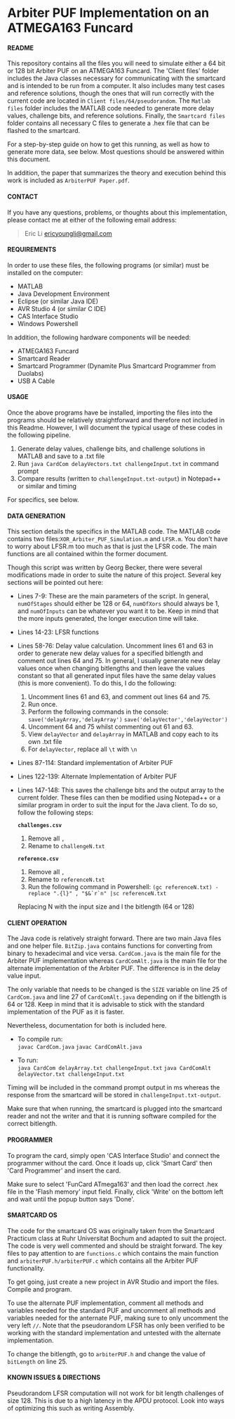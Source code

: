 Arbiter PUF Implementation on an ATMEGA163 Funcard
==========

#### README
This repository contains all the files you will need to simulate either a 64 bit or 128 bit Arbiter PUF on an ATMEGA163 Funcard. The 'Client files' folder includes the Java classes necessary for communicating with the smartcard and is intended to be run from a computer. It also includes many test cases and reference solutions, though the ones that will run correctly with the current code are located in `Client files/64/pseudorandom`. The `Matlab files` folder includes the MATLAB code needed to generate more delay values, challenge bits, and reference solutions. Finally, the `Smartcard files` folder contains all necessary C files to generate a .hex file that can be flashed to the smartcard.
	
For a step-by-step guide on how to get this running, as well as how to generate more data, see below. Most questions should be answered within this document.

In addition, the paper that summarizes the theory and execution behind this work is included as `ArbiterPUF Paper.pdf`.
	
#### CONTACT
If you have any questions, problems, or thoughts about this implementation, please contact me at either of the following email address:
>Eric Li
>ericyoungli@gmail.com

#### REQUIREMENTS

In order to use these files, the following programs (or similar) must be installed on the computer:
- MATLAB 
- Java Development Environment
- Eclipse (or similar Java IDE)
- AVR Studio 4 (or similar C IDE)
- CAS Interface Studio
- Windows Powershell
	
In addition, the following hardware components will be needed:
	
- ATMEGA163 Funcard
- Smartcard Reader
- Smartcard Programmer (Dynamite Plus Smartcard Programmer from Duolabs)
- USB A Cable
		
#### USAGE

Once the above programs have be installed, importing the files into the programs should be relatively straightforward and therefore not included in this Readme. However, I will document the typical usage of these codes in the following pipeline.
	
1. Generate delay values, challenge bits, and challenge solutions in MATLAB and save to a .txt file
2. Run `java CardCom delayVectors.txt challengeInput.txt` in command prompt
3. Compare results (written to `challengeInput.txt-output`) in Notepad++ or similar and timing
	
For specifics, see below.

#### DATA GENERATION

This section details the specifics in the MATLAB code. The MATLAB code contains two files:`XOR_Arbiter_PUF_Simulation.m` and `LFSR.m`. You don't have to worry about LFSR.m too much as that is just the LFSR code. The main functions are all contained within the former document.
	
Though this script was written by Georg Becker, there were several modifications made in order to suite the nature of this project. Several key sections will be pointed out here:
	
- Lines 7-9: These are the main parameters of the script. In general, `numOfStages` should either be 128 or 64, `numOfXors` should always be 1, and `numOfInputs` can be whatever you want it to be. Keep in mind that the more inputs generated, the longer execution time will take.

- Lines 14-23: LFSR functions

- Lines 58-76: Delay value calculation. Uncomment lines 61 and 63 in order to generate new delay values for a specified bitlength and comment out lines 64 and 75. In general, I usually generate new delay values once when changing bitlengths and then leave the values constant so that all generated input files have the same delay values (this is more convenient). To do this, I do the following:
		
	1. Uncomment lines 61 and 63, and comment out lines 64 and 75.
	2. Run once.
	3. Perform the following commands in the console:
		`save('delayArray,'delayArray')`				`save('delayVector','delayVector')`
	4. Uncomment 64 and 75 whilst commenting out 61 and 63.
	5. View `delayVector` and `delayArray` in MATLAB and copy each to its own .txt file
	6. For `delayVector`, replace all `\t` with `\n`

- Lines 87-114: Standard implementation of Arbiter PUF

- Lines 122-139: Alternate Implementation of Arbiter PUF

- Lines 147-148: This saves the challenge bits and the output array to the current folder. These files can then be modified using Notepad++ or a similar program in order to suit the input for the Java client. To do so, follow the following steps:
		
	**`challenges.csv`**
	
	1. Remove all `,`
	2. Rename to `challengeN.txt`
				
	**`reference.csv`**
	
	1. Remove all `,`			
	2. Rename to `referenceN.txt`
	3. Run the following command in Powershell:
	``(gc referenceN.txt) -replace ".{l}" , "$&`r`n" |sc referenceN.txt``			
	
	Replacing N with the input size and l the bitlength (64 or 128)
				
#### CLIENT OPERATION

The Java code is relatively straight forward. There are two main Java files and one helper file. `BitZip.java` contains functions for converting from binary to hexadecimal and vice versa. `CardCom.java` is the main file for the Arbiter PUF implementation whereas `CardComAlt.java` is the main file for the alternate implementation of the Arbiter PUF. The difference is in the delay value input.

The only variable that needs to be changed is the `SIZE` variable on line 25 of `CardCom.java` and line 27 of `CardComAlt.java` depending on if the bitlength is 64 or 128. Keep in mind that it is advisable to stick with the standard implementation of the PUF as it is faster. 

Nevertheless, documentation for both is included here.
	
- To compile run:	
	`javac CardCom.java`
	`javac CardComAlt.java`
		
- To run:	
	`java CardCom delayArray.txt challengeInput.txt`
	`java CardComAlt delayVector.txt challengeInput.txt`
	
Timing will be included in the command prompt output in ms whereas the response from the smartcard will be stored in `challengeInput.txt-output`.
	
Make sure that when running, the smartcard is plugged into the smartcard reader and not the writer and that it is running software compiled for the correct bitlength.

#### PROGRAMMER

To program the card, simply open 'CAS Interface Studio' and connect the programmer without the card. Once it loads up, click 'Smart Card' then 'Card Programmer' and insert the card. 

Make sure to select 'FunCard ATmega163' and then load the correct .hex file in the 'Flash memory' input field. Finally, click 'Write' on the bottom left and wait until the popup button says 'Done'.

#### SMARTCARD OS

The code for the smartcard OS was originally taken from the Smartcard Practicum class at Ruhr Universitat Bochum and adapted to suit the project. The code is very well commented and should be straight forward. The key files to pay attention to are `functions.c` which contains the main function and `arbiterPUF.h/arbiterPUF.c` which contains all the Arbiter PUF functionality.

To get going, just create a new project in AVR Studio and import the files. Compile and program.
	
To use the alternate PUF implementation, comment all methods and variables needed for the standard PUF and uncomment all methods and variables needed for the anternate PUF, making sure to only uncomment the very left `//`. Note that the pseudorandom LFSR has only been verified to be working with the standard implementation and untested with the alternate implementation.
	
To change the bitlength, go to `arbiterPUF.h` and change the value of `bitLength` on line 25.

#### KNOWN ISSUES & DIRECTIONS

Pseudorandom LFSR computation will not work for bit length challenges of size 128. This is due to a high latency in the APDU protocol. Look into ways of optimizing this such as writing Assembly.
	
